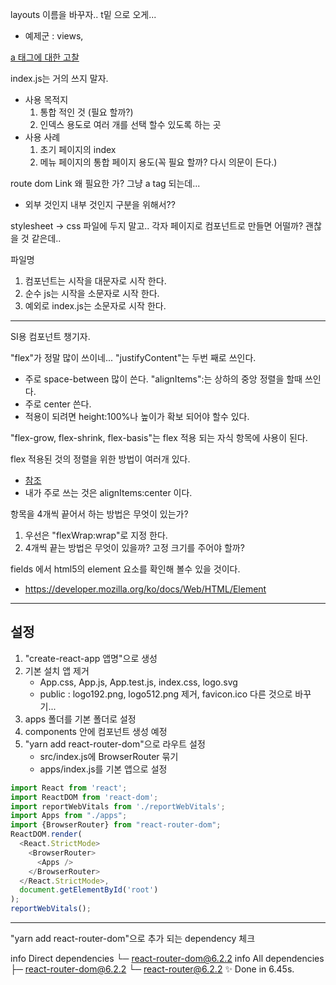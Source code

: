 layouts 이름을 바꾸자.. t밑 으로 오게... 
  - 예제군 : views, 

[a 태그에 대한 고찰](https://github.com/jsx-eslint/eslint-plugin-jsx-a11y/blob/HEAD/docs/rules/anchor-is-valid.md)

index.js는 거의 쓰지 말자.
  - 사용 목적지
    1. 통합 적인 것 (필요 할까?)
    2. 인덱스 용도로 여러 개를 선택 할수 있도록 하는 곳
  - 사용 사례
    1. 초기 페이지의 index
    2. 메뉴 페이지의 통합 페이지 용도(꼭 필요 할까? 다시 의문이 든다.)

route dom Link 왜 필요한 가? 그냥 a tag 되는데...
  - 외부 것인지 내부 것인지 구분을 위해서??

stylesheet -> css 파일에 두지 말고.. 각자 페이지로 컴포넌트로 만들면 어떨까? 괜찮을 것 같은데..

파일명
  1. 컴포넌트는 시작을 대문자로 시작 한다.
  2. 순수 js는 시작을 소문자로 시작 한다.
  3. 예외로 index.js는 소문자로 시작 한다.

---

SI용 컴포넌트 챙기자.

"flex"가 정말 많이 쓰이네...
"justifyContent"는 두번 째로 쓰인다.
  - 주로 space-between 많이 쓴다.
"alignItems":는 상하의 중앙 정렬을 할때 쓰인다.
  - 주로 center 쓴다.
  - 적용이 되려면 height:100%나 높이가 확보 되어야 할수 있다.

"flex-grow, flex-shrink, flex-basis"는 flex 적용 되는 자식 항목에 사용이 된다.

flex 적용된 것의 정렬을 위한 방법이 여러개 있다.
  - [참조](https://velog.io/@jary/flex%EB%A5%BC-%EC%9D%B4%EC%9A%A9%ED%95%9C-%EA%B0%80%EC%9A%B4%EB%8D%B0-%EC%A0%95%EB%A0%AC)
  - 내가 주로 쓰는 것은 alignItems:center 이다.

항목을 4개씩 끝어서 하는 방법은 무엇이 있는가?
1. 우선은 "flexWrap:wrap"로 지정 한다.
2. 4개씩 끝는 방법은 무엇이 있을까? 고정 크기를 주어야 할까?


fields 에서 html5의 element 요소를 확인해 볼수 있을 것이다.
  - https://developer.mozilla.org/ko/docs/Web/HTML/Element

---
## 설정 
1. "create-react-app 앱명"으로 생성
2. 기본 설치 앱 제거
   - App.css, App.js, App.test.js, index.css, logo.svg 
   - public : logo192.png, logo512.png 제거, favicon.ico 다른 것으로 바꾸기...
3. apps 폴더를 기본 폴더로 설정
4. components 안에 컴포넌트 생성 예정
5. "yarn add react-router-dom"으로 라우트 설정
   - src/index.js에 BrowserRouter 묶기
   - apps/index.js를 기본 앱으로 설정
   
```js
import React from 'react';
import ReactDOM from 'react-dom';
import reportWebVitals from './reportWebVitals';
import Apps from "./apps";
import {BrowserRouter} from "react-router-dom";
ReactDOM.render(
  <React.StrictMode>
    <BrowserRouter>
      <Apps />
    </BrowserRouter>
  </React.StrictMode>,
  document.getElementById('root')
);
reportWebVitals();

```

---

"yarn add react-router-dom"으로 추가 되는 dependency 체크

info Direct dependencies
└─ react-router-dom@6.2.2
info All dependencies
├─ react-router-dom@6.2.2
└─ react-router@6.2.2
✨  Done in 6.45s.